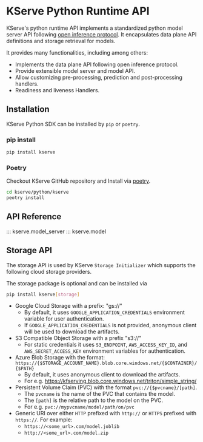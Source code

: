 # KServe Python Runtime API
KServe's python runtime API implements a standardized python model server API following [open inference protocol](https://github.com/kserve/open-inference-protocol).
It encapsulates data plane API definitions and storage retrieval for models.

It provides many functionalities, including among others:

* Implements the data plane API following open inference protocol.
* Provide extensible model server and model API.
* Allow customizing pre-processing, prediction and post-processing handlers.
* Readiness and liveness Handlers.

## Installation

KServe Python SDK can be installed by `pip` or `poetry`.

### pip install

```sh
pip install kserve
```

### Poetry

Checkout KServe GitHub repository and Install via [poetry](https://python-poetry.org/).

```sh
cd kserve/python/kserve
peotry install
```

## API Reference
::: kserve.model_server
::: kserve.model

## Storage API
The storage API is used by KServe `Storage Initializer` which supports the following cloud storage providers.

The storage package is optional and can be installed via
```sh
pip install kserve[storage]
```

* Google Cloud Storage with a prefix: "gs://"
    * By default, it uses `GOOGLE_APPLICATION_CREDENTIALS` environment variable for user authentication.
    * If `GOOGLE_APPLICATION_CREDENTIALS` is not provided, anonymous client will be used to download the artifacts.
* S3 Compatible Object Storage with a prefix "s3://"
    * For static credentials it uses `S3_ENDPOINT`, `AWS_ACCESS_KEY_ID`, and `AWS_SECRET_ACCESS_KEY` environment variables for authentication.
* Azure Blob Storage with the format: `https://{$STORAGE_ACCOUNT_NAME}.blob.core.windows.net/{$CONTAINER}/{$PATH}`
    * By default, it uses anonymous client to download the artifacts.
    * For e.g. https://kfserving.blob.core.windows.net/triton/simple_string/
* Persistent Volume Claim (PVC) with the format `pvc://{$pvcname}/[path]`.
    * The `pvcname` is the name of the PVC that contains the model.
    * The `[path]` is the relative path to the model on the PVC.
    * For e.g. `pvc://mypvcname/model/path/on/pvc`
* Generic URI over either `HTTP` prefixed with `http://` or `HTTPS` prefixed with `https://`. 
  For example:
    * `https://<some_url>.com/model.joblib`
    * `http://<some_url>.com/model.zip`